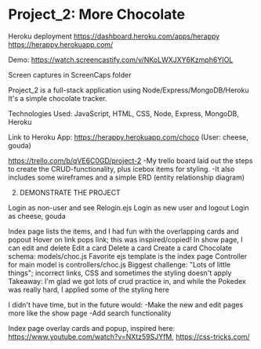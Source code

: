 # Project_2: More Chocolate
Heroku deployment
https://dashboard.heroku.com/apps/herappy
https://herappy.herokuapp.com/

Demo:
https://watch.screencastify.com/v/NKoLWXJXY6Kzmph6YIOL

Screen captures in ScreenCaps folder

Project_2 is a full-stack application using Node/Express/MongoDB/Heroku
It's a simple chocolate tracker. 

Technologies Used:
JavaScript, HTML, CSS, Node, Express, MongoDB, Heroku

Link to Heroku App: https://herappy.herokuapp.com/choco
(User: cheese, gouda)

https://trello.com/b/qVE6C0GD/project-2
-My trello board laid out the steps to create the CRUD-functionality, plus icebox items for styling.
-It also includes some wireframes and a simple ERD (entity relationship diagram)

2. DEMONSTRATE THE PROJECT

Login as non-user and see Relogin.ejs
Login as new user and logout
Login as cheese, gouda

Index page lists the items, and I had fun with the overlapping cards and popout
Hover on link pops link; this was inspired/copied!
In show page, I can edit and delete
Edit a card
Delete a card
Create a card
Chocolate schema: models/choc.js
Favorite ejs template is the index page
Controller for main model is controllers/choc.js
Biggest challenge: "Lots of little things"; incorrect links, CSS and sometimes the styling doesn't apply
Takeaway: I'm glad we got lots of crud practice in, and while the Pokedex was really hard, I applied some of the styling here

I didn't have time, but in the future would:
-Make the new and edit pages more like the show page
-Add search functionality


Index page overlay cards and popup, inspired here:
https://www.youtube.com/watch?v=NXtz59SJYfM, https://css-tricks.com/


